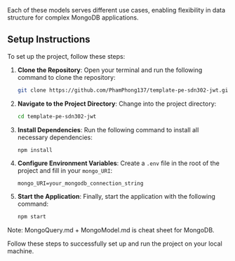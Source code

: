 Each of these models serves different use cases, enabling flexibility in data structure for complex MongoDB applications.

## Setup Instructions

To set up the project, follow these steps:

1. **Clone the Repository**:
   Open your terminal and run the following command to clone the repository:
   ```bash
   git clone https://github.com/PhamPhong137/template-pe-sdn302-jwt.git
   ```

2. **Navigate to the Project Directory**:
   Change into the project directory:
   ```bash
   cd template-pe-sdn302-jwt
   ```

3. **Install Dependencies**:
   Run the following command to install all necessary dependencies:
   ```bash
   npm install
   ```

4. **Configure Environment Variables**:
   Create a `.env` file in the root of the project and fill in your `mongo_URI`:
   ```env
   mongo_URI=your_mongodb_connection_string
   ```

5. **Start the Application**:
   Finally, start the application with the following command:
   ```bash
   npm start
   ```
Note: MongoQuery.md + MongoModel.md is cheat sheet for MongoDB.


Follow these steps to successfully set up and run the project on your local machine.